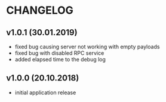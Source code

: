 CHANGELOG
=========

v1.0.1 (30.01.2019)
-------------------
- fixed bug causing server not working with empty payloads
- fixed bug with disabled RPC service
- added elapsed time to the debug log

v1.0.0 (20.10.2018)
-------------------
- initial application release
